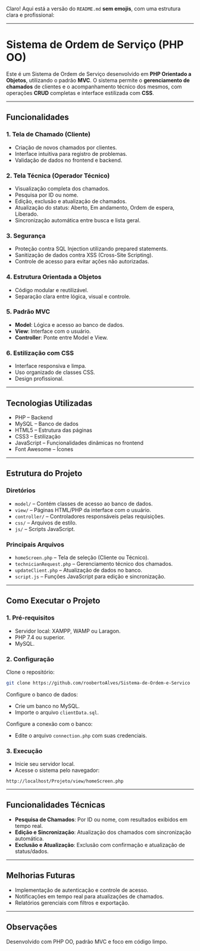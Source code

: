 Claro! Aqui está a versão do `README.md` **sem emojis**, com uma estrutura clara e profissional:

---

# Sistema de Ordem de Serviço (PHP OO)

Este é um Sistema de Ordem de Serviço desenvolvido em **PHP Orientado a Objetos**, utilizando o padrão **MVC**. O sistema permite o **gerenciamento de chamados** de clientes e o acompanhamento técnico dos mesmos, com operações **CRUD** completas e interface estilizada com **CSS**.

---

## Funcionalidades

### 1. Tela de Chamado (Cliente)

* Criação de novos chamados por clientes.
* Interface intuitiva para registro de problemas.
* Validação de dados no frontend e backend.

### 2. Tela Técnica (Operador Técnico)

* Visualização completa dos chamados.
* Pesquisa por ID ou nome.
* Edição, exclusão e atualização de chamados.
* Atualização do status: Aberto, Em andamento, Ordem de espera, Liberado.
* Sincronização automática entre busca e lista geral.

### 3. Segurança

* Proteção contra SQL Injection utilizando prepared statements.
* Sanitização de dados contra XSS (Cross-Site Scripting).
* Controle de acesso para evitar ações não autorizadas.

### 4. Estrutura Orientada a Objetos

* Código modular e reutilizável.
* Separação clara entre lógica, visual e controle.

### 5. Padrão MVC

* **Model**: Lógica e acesso ao banco de dados.
* **View**: Interface com o usuário.
* **Controller**: Ponte entre Model e View.

### 6. Estilização com CSS

* Interface responsiva e limpa.
* Uso organizado de classes CSS.
* Design profissional.

---

## Tecnologias Utilizadas

* PHP – Backend
* MySQL – Banco de dados
* HTML5 – Estrutura das páginas
* CSS3 – Estilização
* JavaScript – Funcionalidades dinâmicas no frontend
* Font Awesome – Ícones

---

## Estrutura do Projeto

### Diretórios

* `model/` – Contém classes de acesso ao banco de dados.
* `view/` – Páginas HTML/PHP da interface com o usuário.
* `controller/` – Controladores responsáveis pelas requisições.
* `css/` – Arquivos de estilo.
* `js/` – Scripts JavaScript.

### Principais Arquivos

* `homeScreen.php` – Tela de seleção (Cliente ou Técnico).
* `technicianRequest.php` – Gerenciamento técnico dos chamados.
* `updateClient.php` – Atualização de dados no banco.
* `script.js` – Funções JavaScript para edição e sincronização.

---

## Como Executar o Projeto

### 1. Pré-requisitos

* Servidor local: XAMPP, WAMP ou Laragon.
* PHP 7.4 ou superior.
* MySQL.

### 2. Configuração

Clone o repositório:

```bash
git clone https://github.com/roobertoAlves/Sistema-de-Ordem-e-Servico
```

Configure o banco de dados:

* Crie um banco no MySQL.
* Importe o arquivo `clientData.sql`.

Configure a conexão com o banco:

* Edite o arquivo `connection.php` com suas credenciais.

### 3. Execução

* Inicie seu servidor local.
* Acesse o sistema pelo navegador:

```
http://localhost/Projeto/view/homeScreen.php
```

---

## Funcionalidades Técnicas

* **Pesquisa de Chamados**: Por ID ou nome, com resultados exibidos em tempo real.
* **Edição e Sincronização**: Atualização dos chamados com sincronização automática.
* **Exclusão e Atualização**: Exclusão com confirmação e atualização de status/dados.

---

## Melhorias Futuras

* Implementação de autenticação e controle de acesso.
* Notificações em tempo real para atualizações de chamados.
* Relatórios gerenciais com filtros e exportação.

---

## Observações

Desenvolvido com PHP OO, padrão MVC e foco em código limpo.
